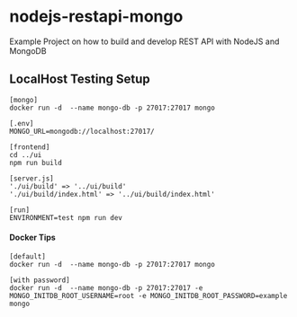# nodejs-restapi-mongo
Example Project on how to build and develop REST API with NodeJS and MongoDB

## LocalHost Testing Setup
```
[mongo]
docker run -d  --name mongo-db -p 27017:27017 mongo

[.env]
MONGO_URL=mongodb://localhost:27017/

[frontend]
cd ../ui
npm run build

[server.js]
'./ui/build' => '../ui/build'
'./ui/build/index.html' => '../ui/build/index.html'

[run]
ENVIRONMENT=test npm run dev
```

#### Docker Tips
```
[default]
docker run -d  --name mongo-db -p 27017:27017 mongo

[with password]
docker run -d  --name mongo-db -p 27017:27017 -e MONGO_INITDB_ROOT_USERNAME=root -e MONGO_INITDB_ROOT_PASSWORD=example mongo
```

